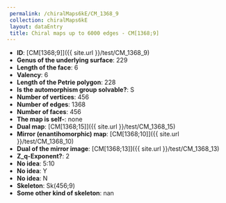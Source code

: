 ```yaml
--- 
 permalink: /chiralMaps6kE/CM_1368_9 
 collection: chiralMaps6kE
 layout: dataEntry
 title: Chiral maps up to 6000 edges - CM[1368;9]
---
```


- **ID**: [CM[1368;9]]({{ site.url }}/test/CM_1368_9)
- **Genus of the underlying surface**: 229
- **Length of the face**: 6
- **Valency**: 6
- **Length of the Petrie polygon**: 228
- **Is the automorphism group solvable?**: S
- **Number of vertices**: 456
- **Number of edges**: 1368
- **Number of faces**: 456
- **The map is self-**: none
- **Dual map**: [CM[1368;15]]({{ site.url }}/test/CM_1368_15)
- **Mirror (enantihomorphic) map**: [CM[1368;10]]({{ site.url }}/test/CM_1368_10)
- **Dual of the mirror image**: [CM[1368;13]]({{ site.url }}/test/CM_1368_13)
- **Z_q-Exponent?**: 2
- **No idea**:  5:10
- **No idea**: Y
- **No idea**: N
- **Skeleton**: Sk(456;9)
- **Some other kind of skeleton**: nan
